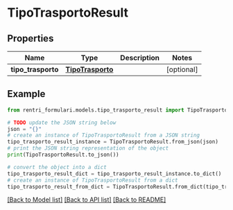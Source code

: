 # TipoTrasportoResult


## Properties

Name | Type | Description | Notes
------------ | ------------- | ------------- | -------------
**tipo_trasporto** | [**TipoTrasporto**](TipoTrasporto.md) |  | [optional] 

## Example

```python
from rentri_formulari.models.tipo_trasporto_result import TipoTrasportoResult

# TODO update the JSON string below
json = "{}"
# create an instance of TipoTrasportoResult from a JSON string
tipo_trasporto_result_instance = TipoTrasportoResult.from_json(json)
# print the JSON string representation of the object
print(TipoTrasportoResult.to_json())

# convert the object into a dict
tipo_trasporto_result_dict = tipo_trasporto_result_instance.to_dict()
# create an instance of TipoTrasportoResult from a dict
tipo_trasporto_result_from_dict = TipoTrasportoResult.from_dict(tipo_trasporto_result_dict)
```
[[Back to Model list]](../README.md#documentation-for-models) [[Back to API list]](../README.md#documentation-for-api-endpoints) [[Back to README]](../README.md)


